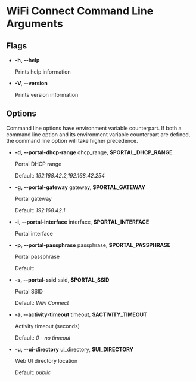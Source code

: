 # WiFi Connect Command Line Arguments

## Flags

*   **-h, --help**

    Prints help information

*   **-V, --version**

    Prints version information

## Options

Command line options have environment variable counterpart. If both a command line option and its environment variable counterpart are defined, the command line option will take higher precedence.

*   **-d, --portal-dhcp-range** dhcp_range, **$PORTAL_DHCP_RANGE**

    Portal DHCP range

    Default: _192.168.42.2,192.168.42.254_

*   **-g, --portal-gateway** gateway, **$PORTAL_GATEWAY**

    Portal gateway

    Default: _192.168.42.1_

*   **-i, --portal-interface** interface, **$PORTAL_INTERFACE**

    Portal interface

*   **-p, --portal-passphrase** passphrase, **$PORTAL_PASSPHRASE**

    Portal passphrase

    Default:

*   **-s, --portal-ssid** ssid, **$PORTAL_SSID**

    Portal SSID

    Default: _WiFi Connect_

*   **-a, --activity-timeout** timeout, **$ACTIVITY_TIMEOUT**

    Activity timeout (seconds)

    Default: _0 - no timeout_

*   **-u, --ui-directory** ui_directory, **$UI_DIRECTORY**

    Web UI directory location

    Default: _public_
